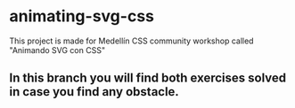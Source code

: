 # animating-svg-css
This project is made for Medellín CSS community workshop called "Animando SVG con CSS"

## In this branch you will find both exercises solved in case you find any obstacle.
